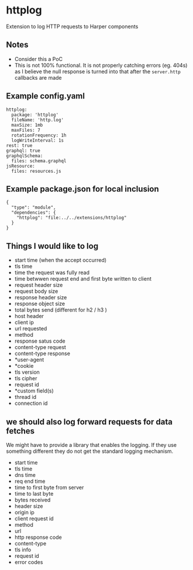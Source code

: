 # httplog

Extension to log HTTP requests to Harper components

## Notes

- Consider this a PoC
- This is not 100% functional.  It is not properly catching errors (eg. 404s) as I believe the null response is turned into that after the `server.http` callbacks are made


## Example config.yaml

```
httplog:
  package: 'httplog'
  fileName: 'http.log'
  maxSize: 1mb
  maxFiles: 7
  rotationFrequency: 1h
  logWriteInterval: 1s
rest: true
graphql: true
graphqlSchema:
  files: schema.graphql
jsResource:
  files: resources.js
```

## Example package.json for local inclusion

```
{
  "type": "module",
  "dependencies": {
    "httplog": "file:../../extensions/httplog"
  }
}
```

## Things I would like to log
- start time (when the accept occurred)
- tls time
- time the request was fully read
- time betwwen request end and first byte written to client
- request header size
- request body size 
- response header size
- response object size
- total bytes send (different for h2 / h3 )
- host header
- client ip
- url requested
- method
- response satus code
- content-type request
- content-type response
- *user-agent
- *cookie
- tls version
- tls cipher
- request id
- *custom field(s)
- thread id
- connection id


## we should also log forward requests for data fetches 

We might have to provide a library that enables the logging.  If they use something different they do not get the standard logging mechanism.

- start time
- tls time
- dns time
- req end time
- time to first byte from server
- time to last byte
- bytes  received
- header size
- origin ip
- client request id
- method
- url
- http response code
- content-type
- tls info
- request id
- error codes
  
